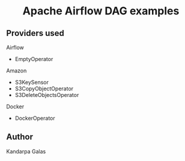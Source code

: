 <h1 align="center">Apache Airflow DAG examples</h1>

## Providers used

Airflow
- EmptyOperator
<!-- - BashOperator -->
<!-- - PythonOperator -->

Amazon
- S3KeySensor
- S3CopyObjectOperator
- S3DeleteObjectsOperator

Docker 
- DockerOperator

## Author

Kandarpa Galas
